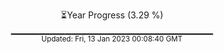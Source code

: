 <p align="center">
⏳Year Progress (3.29 %) <br>
▁▁▁▁▁▁▁▁▁▁▁▁▁▁▁▁▁▁▁▁▁▁▁▁▁▁▁▁▁▁ <br>
<sub>Updated: Fri, 13 Jan 2023 00:08:40 GMT</sub>
</p>

